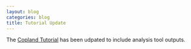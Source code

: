 ```yaml
---
layout: blog
categories: blog
title: Tutorial Update
---
```

The [Copland Tutorial]({{site.baseurl}}resources/tutorial/README) has
been udpated to include analysis tool outputs.
